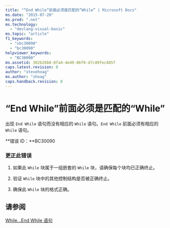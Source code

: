 ```yaml
---
title: "“End While”前面必须是匹配的“While” | Microsoft Docs"
ms.date: "2015-07-20"
ms.prod: ".net"
ms.technology: 
  - "devlang-visual-basic"
ms.topic: "article"
f1_keywords: 
  - "vbc30090"
  - "bc30090"
helpviewer_keywords: 
  - "BC30090"
ms.assetid: 302b26b8-8fa4-4e49-86f0-d7c49fec485f
caps.latest.revision: 8
author: "stevehoag"
ms.author: "shoag"
caps.handback.revision: 8
---
```

# “End While”前面必须是匹配的“While”
出现 `End While` 语句而没有相应的 `While` 语句。`End While` 前面必须有相应的 `While` 语句。  
  
 **错误 ID：**BC30090  
  
### 更正此错误  
  
1.  如果此 `While` 块属于一组嵌套的 `While` 块，请确保每个块均已正确终止。  
  
2.  验证 `While` 块中的其他控制结构是否被正确终止。  
  
3.  确保此 `While` 块的格式正确。  
  
## 请参阅  
 [While...End While 语句](../../visual-basic/language-reference/statements/while-end-while-statement.md)